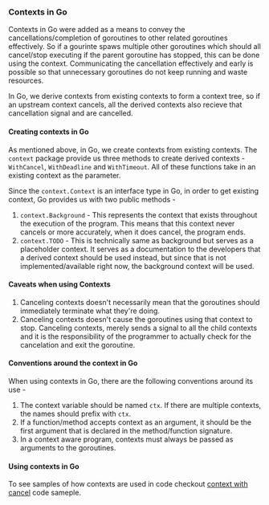 ### Contexts in Go
Contexts in Go were added as a means to convey the cancellations/completion of goroutines to other related goroutines effectively. So if a gourinte spaws multiple other goroutines which should all cancel/stop executing if the parent goroutine has stopped, this can be done using the context.
Communicating the cancellation effectively and early is possible so that unnecessary goroutines do not keep running and waste resources.

In Go, we derive contexts from existing contexts to form a context tree, so if an upstream context cancels, all the derived contexts also recieve that cancellation signal and are cancelled.

#### Creating contexts in Go
As mentioned above, in Go, we create contexts from existing contexts. The `context` package provide us three methods to create derived contexts -  `WithCancel`, `WithDeadline` and `WithTimeout`. All of these functions take in an existing context as the parameter.

Since the `context.Context` is an interface type in Go, in order to get existing context, Go provides us with two public methods -
1. `context.Background` - This represents the context that exists throughout the execution of the program. This means that this context never cancels or more accurately, when it does cancel, the program ends.
2. `context.TODO` - This is technically same as background but serves as a placeholder context. It serves as a documentation to the developers that a derived context should be used instead, but since that is not implemented/available right now, the background context will be used.

#### Caveats when using Contexts
1. Canceling contexts doesn't necessarily mean that the goroutines should immediately terminate what they're doing.
2. Canceling contexts doesn't cause the goroutines using that context to stop. Canceling contexts, merely sends a signal to all the child contexts and it is the responsibility of the programmer to actually check for the cancelation and exit the goroutine.

#### Conventions around the context in Go
When using contexts in Go, there are the following conventions around its use -
1. The context variable should be named `ctx`. If there are multiple contexts, the names should prefix with `ctx`. 
2. If a function/method accepts context as an argument, it should be the first argument that is declared in the method/function signature.
3. In a context aware program, contexts must always be passed as arguments to the goroutines.

#### Using contexts in Go
To see samples of how contexts are used in code checkout [context with cancel](../demo-programs/contexts/contextWithCancel.go) code sameple.